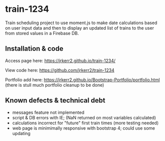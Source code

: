 # train-1234
 Train scheduling project to use moment.js to make date calculations based on user input data and then to display an updated list of trains to the user from stored values in a Firebase DB.

## Installation & code

Access page here:  https://jrkerr2.github.io/train-1234/

View code here: https://github.com/jrkerr2/train-1234

Portfolio add here: https://jrkerr2.github.io/Bootstrap-Portfolio/portfolio.html
(there is stull much portfolio cleanup to be done)

## Known defects & technical debt

- messages feature not implemented
- script & DB errors with IE; (NaN returned on most variables calculated)
- calculations incorrect for "future" first train times (more testing needed)
- web page is minimimally responsive with bootstrap 4; could use some updating